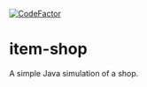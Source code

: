 [![CodeFactor](https://www.codefactor.io/repository/github/danielhpeters/item-shop/badge)](https://www.codefactor.io/repository/github/danielhpeters/item-shop)
# item-shop
A simple Java simulation of a shop.
